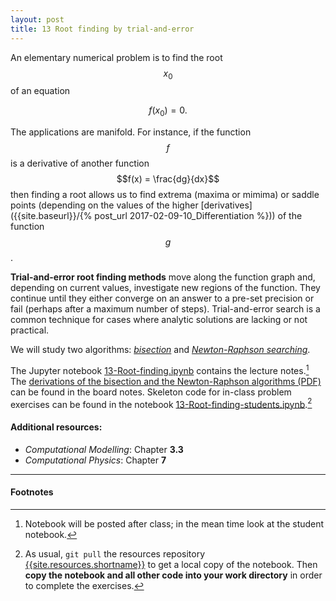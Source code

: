 ```yaml
---
layout: post
title: 13 Root finding by trial-and-error
---
```


An elementary numerical problem is to find the root $$x_0$$ of an equation

$$
f(x_0) = 0.
$$

The applications are manifold. For instance, if the function $$f$$ is a
derivative of another function  $$f(x) = \frac{dg}{dx}$$ then finding
a root allows us to find extrema (maxima or mimima) or saddle points
(depending on the values of the higher
[derivatives]({{site.baseurl}}/{% post_url
2017-02-09-10_Differentiation %})) 
of the function $$g$$.

**Trial-and-error root finding methods** move along the function graph
and, depending on current values, investigate new regions of the
function. They continue until they either converge on an answer to a
pre-set precision or fail (perhaps after a maximum number of
steps). Trial-and-error search is a common technique for cases where
analytic solutions are lacking or not practical.

We will study two algorithms:
*[bisection](http://mathworld.wolfram.com/Bisection.html)* and
*[Newton-Raphson searching](http://mathworld.wolfram.com/NewtonsMethod.html)*.
 
The Jupyter notebook
[13-Root-finding.ipynb]({{site.nbviewer.resources}}/13_root_finding/13-Root-finding.ipynb)
contains the lecture notes.[^1] The [derivations of
the bisection and the Newton-Raphson algorithms (PDF)]({{site.resources.fileurl}}/13_root_finding/13_Root-finding-algorithms.pdf) can be found in the board notes. Skeleton code for
in-class problem exercises can be found in the notebook
[13-Root-finding-students.ipynb]({{site.nbviewer.resources}}/13_root_finding/13-Root-finding-students.ipynb).[^2]


#### Additional resources:

* _Computational Modelling_: Chapter **3.3**
* _Computational Physics_: Chapter **7**

------------------------------------------------------------

#### Footnotes

[^1]:

     Notebook will be posted after class; in the mean time look at the
     student notebook.

[^2]:

     As usual, `git pull` the resources repository
     [{{site.resources.shortname}}]({{site.resources.url}}) to get a
     local copy of the notebook. Then **copy the notebook and all other
     code into your work directory** in order to complete the exercises.

